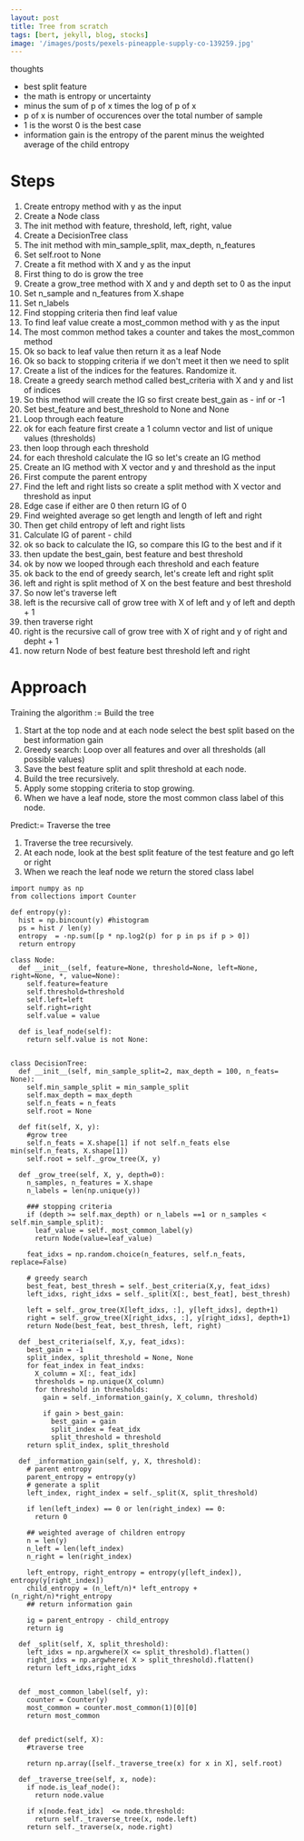 ```yaml
---
layout: post
title: Tree from scratch
tags: [bert, jekyll, blog, stocks]
image: '/images/posts/pexels-pineapple-supply-co-139259.jpg'
---
```




thoughts

* best split feature
* the math is entropy or uncertainty
* minus the sum of p of x times the log of p of x
* p of x is number of occurences over the total number of sample
* 1 is the worst 0 is the best case
* information gain is the entropy of the parent minus the weighted average of the child entropy

# Steps
1. Create entropy method with y as the input
2. Create a Node class
3. The init method with feature, threshold, left, right, value
4. Create a DecisionTree class
5. The init method with min_sample_split, max_depth, n_features
6. Set self.root to None
7. Create a fit method with X and y as the input
8. First thing to do is grow the tree
9. Create a grow_tree method with X and y and depth set to 0 as the input
10. Set n_sample and n_features from X.shape
11. Set n_labels
12. Find stopping criteria then find leaf value
13. To find leaf value create a most_common method with y as the input
14. The most common method takes a counter and takes the most_common method
15. Ok so back to leaf value then return it as a leaf Node
16. Ok so back to stopping criteria if we don't meet it then we need to split
17. Create a list of the indices for the features. Randomize it.
18. Create a greedy search method called best_criteria with X and y and list of indices
19. So this method will create the IG so first create best_gain as - inf or -1
20. Set best_feature and best_threshold to None and None
21. Loop through each feature
22. ok for each feature first create a 1 column vector and list of unique values (thresholds)
23. then loop through each threshold
24. for each threshold calculate the IG so let's create an IG method
25. Create an IG method with X vector and y and threshold as the input
26. First compute the parent entropy
27. Find the left and right lists so create a split method with X vector and threshold as input
28. Edge case if either are 0 then return IG of 0
29. Find weighted average so get length and length of left and right
30. Then get child entropy of left and right lists
31. Calculate IG of parent - child
32. ok so back to calculate the IG, so compare this IG to the best and if it
33. then update the best_gain, best feature and best threshold
34. ok by now we looped through each threshold and each feature
35. ok back to the end of greedy search, let's create left and right split
36. left and right is split method of X on the best feature and best threshold
37. So now let's traverse left
38. left is the recursive call of grow tree with X of left and y of left and depth + 1
39. then traverse right
40. right is the recursive call of grow tree with X of right and y of right and depht + 1
41. now return Node of best feature best threshold left and right

# Approach

Training the algorithm := Build the tree

1. Start at the top node and at each node select the best split based on the best information gain
2. Greedy search: Loop over all features and over all thresholds (all possible values)
3. Save the best feature split and split threshold at each node.
4. Build the tree recursively.
5. Apply some stopping criteria to stop growing.
6. When we have a leaf node, store the most common class label of this node.


Predict:= Traverse the tree

1. Traverse the tree recursively.
2. At each node, look at the best split feature of the test feature and go left or right
3. When we reach the leaf node we return the stored class label


```
import numpy as np
from collections import Counter

def entropy(y):
  hist = np.bincount(y) #histogram
  ps = hist / len(y)
  entropy  = -np.sum([p * np.log2(p) for p in ps if p > 0])
  return entropy

class Node:
  def __init__(self, feature=None, threshold=None, left=None, right=None, *, value=None):
    self.feature=feature
    self.threshold=threshold
    self.left=left
    self.right=right
    self.value = value

  def is_leaf_node(self):
    return self.value is not None:


class DecisionTree:
  def __init__(self, min_sample_split=2, max_depth = 100, n_feats= None):
    self.min_sample_split = min_sample_split
    self.max_depth = max_depth
    self.n_feats = n_feats
    self.root = None

  def fit(self, X, y):
    #grow tree
    self.n_feats = X.shape[1] if not self.n_feats else min(self.n_feats, X.shape[1])
    self.root = self._grow_tree(X, y)

  def _grow_tree(self, X, y, depth=0):
    n_samples, n_features = X.shape
    n_labels = len(np.unique(y))

    ### stopping criteria
    if (depth >= self.max_depth) or n_labels ==1 or n_samples < self.min_sample_split):
      leaf_value = self._most_common_label(y)
      return Node(value=leaf_value)

    feat_idxs = np.random.choice(n_features, self.n_feats, replace=False)

    # greedy search
    best_feat, best_thresh = self._best_criteria(X,y, feat_idxs)
    left_idxs, right_idxs = self._split(X[:, best_feat], best_thresh)

    left = self._grow_tree(X[left_idxs, :], y[left_idxs], depth+1)
    right = self._grow_tree(X[right_idxs, :], y[right_idxs], depth+1)
    return Node(best_feat, best_thresh, left, right)

  def _best_criteria(self, X,y, feat_idxs):
    best_gain = -1
    split_index, split_threshold = None, None
    for feat_index in feat_indxs:
      X_column = X[:, feat_idx]
      thresholds = np.unique(X_column)
      for threshold in thresholds:
        gain = self._information_gain(y, X_column, threshold)

        if gain > best_gain:
          best_gain = gain
          split_index = feat_idx
          split_threshold = threshold
    return split_index, split_threshold

  def _information_gain(self, y, X, threshold):
    # parent entropy
    parent_entropy = entropy(y)
    # generate a split
    left_index, right_index = self._split(X, split_threshold)

    if len(left_index) == 0 or len(right_index) == 0:
      return 0

    ## weighted average of children entropy
    n = len(y)
    n_left = len(left_index)
    n_right = len(right_index)

    left_entropy, right_entropy = entropy(y[left_index]), entropy(y[right_index])
    child_entropy = (n_left/n)* left_entropy + (n_right/n)*right_entropy
    ## return information gain

    ig = parent_entropy - child_entropy
    return ig

  def _split(self, X, split_threshold):
    left_idxs = np.argwhere(X <= split_threshold).flatten()
    right_idxs = np.argwhere( X > split_threshold).flatten()
    return left_idxs,right_idxs


  def _most_common_label(self, y):
    counter = Counter(y)
    most_common = counter.most_common(1)[0][0]
    return most_common


  def predict(self, X):
    #traverse tree

    return np.array([self._traverse_tree(x) for x in X], self.root)

  def _traverse_tree(self, x, node):
    if node.is_leaf_node():
      return node.value

    if x[node.feat_idx]  <= node.threshold:
      return self._traverse_tree(x, node.left)
    return self._traverse(x, node.right)
```
